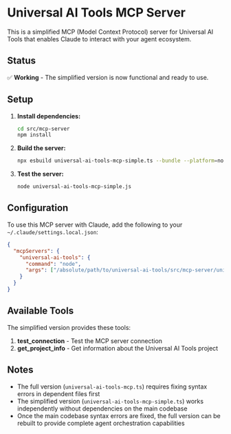 # Universal AI Tools MCP Server

This is a simplified MCP (Model Context Protocol) server for Universal AI Tools that enables Claude to interact with your agent ecosystem.

## Status

✅ **Working** - The simplified version is now functional and ready to use.

## Setup

1. **Install dependencies:**
   ```bash
   cd src/mcp-server
   npm install
   ```

2. **Build the server:**
   ```bash
   npx esbuild universal-ai-tools-mcp-simple.ts --bundle --platform=node --format=esm --outfile=universal-ai-tools-mcp-simple.js --external:@modelcontextprotocol/sdk
   ```

3. **Test the server:**
   ```bash
   node universal-ai-tools-mcp-simple.js
   ```

## Configuration

To use this MCP server with Claude, add the following to your `~/.claude/settings.local.json`:

```json
{
  "mcpServers": {
    "universal-ai-tools": {
      "command": "node",
      "args": ["/absolute/path/to/universal-ai-tools/src/mcp-server/universal-ai-tools-mcp-simple.js"]
    }
  }
}
```

## Available Tools

The simplified version provides these tools:

1. **test_connection** - Test the MCP server connection
2. **get_project_info** - Get information about the Universal AI Tools project

## Notes

- The full version (`universal-ai-tools-mcp.ts`) requires fixing syntax errors in dependent files first
- The simplified version (`universal-ai-tools-mcp-simple.ts`) works independently without dependencies on the main codebase
- Once the main codebase syntax errors are fixed, the full version can be rebuilt to provide complete agent orchestration capabilities
